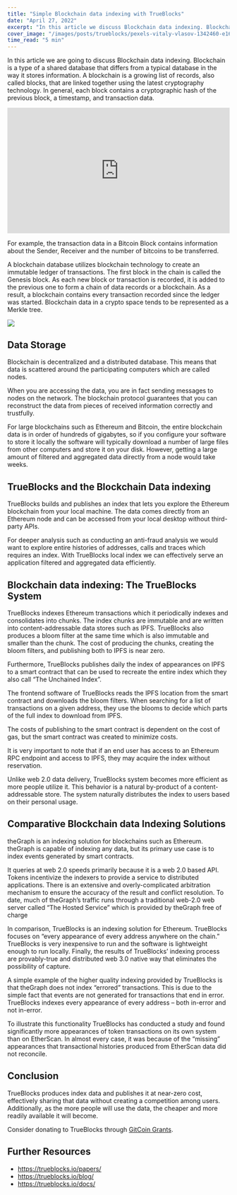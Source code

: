 ```yaml
---
title: "Simple Blockchain data indexing with TrueBlocks"
date: "April 27, 2022"
excerpt: "In this article we discuss Blockchain data indexing. Blockchain is a type of a shared database that differs from a typical database."
cover_image: "/images/posts/trueblocks/pexels-vitaly-vlasov-1342460-e1658960499878.webp"
time_read: "5 min"
---
```


In this article we are going to discuss Blockchain data indexing. Blockchain is a type of a shared database that differs from a typical database in the way it stores information. A blockchain is a growing list of records, also called blocks, that are linked together using the latest cryptography technology. In general, each block contains a cryptographic hash of the previous block, a timestamp, and transaction data.

<div style=" position: relative; padding-bottom: 56.25%;">
<iframe class="lazyload" style="border: 1; top: 0; left: 0; width: 100%; height: 100%; position: absolute;" src="https://www.youtube.com/embed/TtRilzuXLkA?autoplay=1&mute=1" title="YouTube video player" frameborder="0" allow="accelerometer; autoplay; clipboard-write; encrypted-media; gyroscope; picture-in-picture" allowfullscreen></iframe>
</div>

For example, the transaction data in a Bitcoin Block contains information about the Sender, Receiver and the number of bitcoins to be transferred.

A blockchain database utilizes blockchain technology to create an immutable ledger of transactions. The first block in the chain is called the Genesis block. As each new block or transaction is recorded, it is added to the previous one to form a chain of data records or a blockchain. As a result, a blockchain contains every transaction recorded since the ledger was started. Blockchain data in a crypto space tends to be represented as a Merkle tree.

![](/images/posts/trueblocks/R2H51P1-768x489.png)

## Data Storage

Blockchain is decentralized and a distributed database. This means that data is scattered around the participating computers which are called nodes.

When you are accessing the data, you are in fact sending messages to nodes on the network. The blockchain protocol guarantees that you can reconstruct the data from pieces of received information correctly and trustfully.

For large blockchains such as Ethereum and Bitcoin, the entire blockchain data is in order of hundreds of gigabytes, so if you configure your software to store it locally the software will typically download a number of large files from other computers and store it on your disk. However, getting a large amount of filtered and aggregated data directly from a node would take weeks.

## TrueBlocks and the Blockchain Data indexing

TrueBlocks builds and publishes an index that lets you explore the Ethereum blockchain from your local machine. The data comes directly from an Ethereum node and can be accessed from your local desktop without third-party APIs.

For deeper analysis such as conducting an anti-fraud analysis we would want to explore entire histories of addresses, calls and traces which requires an index. With TrueBlocks local index we can effectively serve an application filtered and aggregated data efficiently.

## Blockchain data indexing: The TrueBlocks System

TrueBlocks indexes Ethereum transactions which it periodically indexes and consolidates into chunks. The index chunks are immutable and are written into content-addressable data stores such as IPFS. TrueBlocks also produces a bloom filter at the same time which is also immutable and smaller than the chunk. The cost of producing the chunks, creating the bloom filters, and publishing both to IPFS is near zero.

Furthermore, TrueBlocks publishes daily the index of appearances on IPFS to a smart contract that can be used to recreate the entire index which they also call “The Unchained Index”.

The frontend software of TrueBlocks reads the IPFS location from the smart contract and downloads the bloom filters. When searching for a list of transactions on a given address, they use the blooms to decide which parts of the full index to download from IPFS.

The costs of publishing to the smart contract is dependent on the cost of gas, but the smart contract was created to minimize costs.

It is very important to note that if an end user has access to an Ethereum RPC endpoint and access to IPFS, they may acquire the index without reservation.

Unlike web 2.0 data delivery, TrueBlocks system becomes more efficient as more people utilize it. This behavior is a natural by-product of a content-addressable store. The system naturally distributes the index to users based on their personal usage.

## Comparative Blockchain data Indexing Solutions

theGraph is an indexing solution for blockchains such as Ethereum. theGraph is capable of indexing any data, but its primary use case is to index events generated by smart contracts.

It queries at web 2.0 speeds primarily because it is a web 2.0 based API. Tokens incentivize the indexers to provide a service to distributed applications. There is an extensive and overly-complicated arbitration mechanism to ensure the accuracy of the result and conflict resolution. To date, much of theGraph’s traffic runs through a traditional web-2.0 web server called “The Hosted Service” which is provided by theGraph free of charge

In comparison, TrueBlocks is an indexing solution for Ethereum. TrueBlocks focuses on “every appearance of every address anywhere on the chain.” TrueBlocks is very inexpensive to run and the software is lightweight enough to run locally. Finally, the results of TrueBlocks’ indexing process are provably-true and distributed web 3.0 native way that eliminates the possibility of capture.

A simple example of the higher quality indexing provided by TrueBlocks is that theGraph does not index “errored” transactions. This is due to the simple fact that events are not generated for transactions that end in error. TrueBlocks indexes every appearance of every address – both in-error and not in-error.

To illustrate this functionality TrueBlocks has conducted a study and found significantly more appearances of token transactions on its own system than on EtherScan. In almost every case, it was because of the “missing” appearances that transactional histories produced from EtherScan data did not reconcile.

## Conclusion

TrueBlocks produces index data and publishes it at near-zero cost, effectively sharing that data without creating a competition among users. Additionally, as the more people will use the data, the cheaper and more readily available it will become.

Consider donating to TrueBlocks through [GitCoin Grants](https://gitcoin.co/grants/184/trueblocks).

## Further Resources

- https://trueblocks.io/papers/
- https://trueblocks.io/blog/
- https://trueblocks.io/docs/
